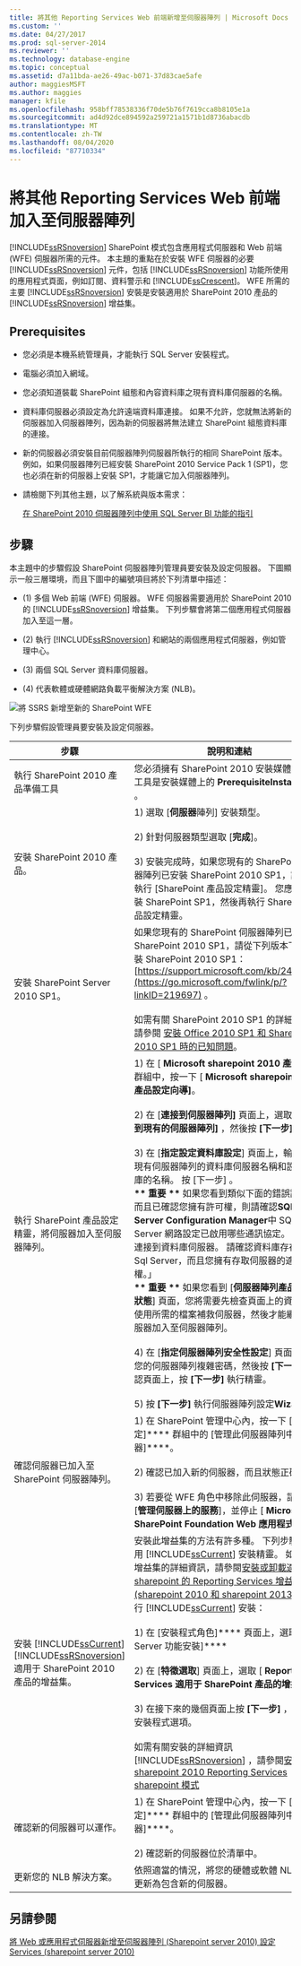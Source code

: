 ```yaml
---
title: 將其他 Reporting Services Web 前端新增至伺服器陣列 | Microsoft Docs
ms.custom: ''
ms.date: 04/27/2017
ms.prod: sql-server-2014
ms.reviewer: ''
ms.technology: database-engine
ms.topic: conceptual
ms.assetid: d7a11bda-ae26-49ac-b071-37d83cae5afe
author: maggiesMSFT
ms.author: maggies
manager: kfile
ms.openlocfilehash: 958bff78538336f70de5b76f7619cca8b8105e1a
ms.sourcegitcommit: ad4d92dce894592a259721a1571b1d8736abacdb
ms.translationtype: MT
ms.contentlocale: zh-TW
ms.lasthandoff: 08/04/2020
ms.locfileid: "87710334"
---
```

# <a name="add-an-additional-reporting-services-web-front-end-to-a-farm"></a>將其他 Reporting Services Web 前端加入至伺服器陣列
  [!INCLUDE[ssRSnoversion](../../includes/ssrsnoversion-md.md)] SharePoint 模式包含應用程式伺服器和 Web 前端 (WFE) 伺服器所需的元件。 本主題的重點在於安裝 WFE 伺服器的必要 [!INCLUDE[ssRSnoversion](../../includes/ssrsnoversion-md.md)] 元件，包括 [!INCLUDE[ssRSnoversion](../../includes/ssrsnoversion-md.md)] 功能所使用的應用程式頁面，例如訂閱、資料警示和 [!INCLUDE[ssCrescent](../../includes/sscrescent-md.md)]。 WFE 所需的主要 [!INCLUDE[ssRSnoversion](../../includes/ssrsnoversion-md.md)] 安裝是安裝適用於 SharePoint 2010 產品的 [!INCLUDE[ssRSnoversion](../../includes/ssrsnoversion-md.md)] 增益集。

## <a name="prerequisites"></a>Prerequisites

-   您必須是本機系統管理員，才能執行 SQL Server 安裝程式。

-   電腦必須加入網域。

-   您必須知道裝載 SharePoint 組態和內容資料庫之現有資料庫伺服器的名稱。

-   資料庫伺服器必須設定為允許遠端資料庫連接。  如果不允許，您就無法將新的伺服器加入伺服器陣列，因為新的伺服器將無法建立 SharePoint 組態資料庫的連接。

-   新的伺服器必須安裝目前伺服器陣列伺服器所執行的相同 SharePoint 版本。 例如，如果伺服器陣列已經安裝 SharePoint 2010 Service Pack 1 (SP1)，您也必須在新的伺服器上安裝 SP1，才能讓它加入伺服器陣列。

-   請檢閱下列其他主題，以了解系統與版本需求：

     [在 SharePoint 2010 伺服器陣列中使用 SQL Server BI 功能的指引](../../../2014/sql-server/install/guidance-for-using-sql-server-bi-features-in-a-sharepoint-2010-farm.md)

## <a name="steps"></a>步驟
 本主題中的步驟假設 SharePoint 伺服器陣列管理員要安裝及設定伺服器。 下圖顯示一般三層環境，而且下圖中的編號項目將於下列清單中描述：

-   (1) 多個 Web 前端 (WFE) 伺服器。 WFE 伺服器需要適用於 SharePoint 2010 的 [!INCLUDE[ssRSnoversion](../../includes/ssrsnoversion-md.md)] 增益集。 下列步驟會將第二個應用程式伺服器加入至這一層。

-   (2) 執行 [!INCLUDE[ssRSnoversion](../../includes/ssrsnoversion-md.md)] 和網站的兩個應用程式伺服器，例如管理中心。

-   (3) 兩個 SQL Server 資料庫伺服器。

-   (4) 代表軟體或硬體網路負載平衡解決方案 (NLB)。

 ![將 SSRS 新增至新的 SharePoint WFE](../../../2014/sql-server/install/media/rs-sharepointscale-wfe.gif "將 SSRS 新增至新的 SharePoint WFE")

 下列步驟假設管理員要安裝及設定伺服器。

|步驟|說明和連結|
|----------|--------------------------|
|執行 SharePoint 2010 產品準備工具|您必須擁有 SharePoint 2010 安裝媒體。 準備工具是安裝媒體上的 **PrerequisiteInstaller.exe** 。|
|安裝 SharePoint 2010 產品。|1) 選取 [**伺服器**陣列] 安裝類型。<br /><br /> 2) 針對伺服器類型選取 [**完成**]。<br /><br /> 3) 安裝完成時，如果您現有的 SharePoint 伺服器陣列已安裝 SharePoint 2010 SP1，請不要執行 [SharePoint 產品設定精靈]。 您應該先安裝 SharePoint SP1，然後再執行 SharePoint 產品設定精靈。|
|安裝 SharePoint Server 2010 SP1。|如果您現有的 SharePoint 伺服器陣列已安裝 SharePoint 2010 SP1，請從下列版本下載並安裝 SharePoint 2010 SP1： [https://support.microsoft.com/kb/2460045](https://go.microsoft.com/fwlink/p/?linkID=219697) 。<br /><br /> 如需有關 SharePoint 2010 SP1 的詳細資訊，請參閱 [安裝 Office 2010 SP1 和 SharePoint 2010 SP1 時的已知問題](https://support.microsoft.com/kb/2532126)。|
|執行 SharePoint 產品設定精靈，將伺服器加入至伺服器陣列。|1) 在 [ **Microsoft sharepoint 2010 產品**] 程式群組中，按一下 [ **Microsoft sharepoint 2010 產品設定向導]**。<br /><br /> 2) 在 [**連接到伺服器陣列]** 頁面上，選取 **[連接到現有的伺服器陣列]** ，然後按 **[下一步]**<br /><br /> 3) 在 [**指定設定資料庫設定**] 頁面上，輸入用於現有伺服器陣列的資料庫伺服器名稱和設定資料庫的名稱。 按 [下一步] 。<br />**&#42;&#42; 重要 &#42;&#42;** 如果您看到類似下面的錯誤訊息，而且已確認您擁有許可權，則請確認**SQL Server Configuration Manager**中 SQL Server 網路設定已啟用哪些通訊協定。 「無法連接到資料庫伺服器。 請確認資料庫存在、是 Sql Server，而且您擁有存取伺服器的適當許可權。」<br />**&#42;&#42; 重要 &#42;&#42;** 如果您看到 [**伺服器陣列產品及修補狀態**] 頁面，您將需要先檢查頁面上的資訊，並使用所需的檔案補救伺服器，然後才能繼續將伺服器加入至伺服器陣列。<br /><br /> 4) 在 [**指定伺服器陣列安全性設定**] 頁面上輸入您的伺服器陣列複雜密碼，然後按 **[下一步** 在確認頁面上，按 **[下一步]** 執行精靈。<br /><br /> 5) 按 **[下一步]** 執行伺服器陣列設定**Wizard**。|
|確認伺服器已加入至 SharePoint 伺服器陣列。|1) 在 SharePoint 管理中心內，按一下 [系統設定]**** 群組中的 [管理此伺服器陣列中的伺服器]****。<br /><br /> 2) 確認已加入新的伺服器，而且狀態正確。<br /><br /> 3) 若要從 WFE 角色中移除此伺服器，請按一下 [**管理伺服器上的服務**]，並停止 [ **Microsoft SharePoint Foundation Web 應用程式**服務]。|
|安裝 [!INCLUDE[ssCurrent](../../includes/sscurrent-md.md)] [!INCLUDE[ssRSnoversion](../../includes/ssrsnoversion-md.md)] 適用于 SharePoint 2010 產品的增益集。|安裝此增益集的方法有許多種。 下列步驟會使用 [!INCLUDE[ssCurrent](../../includes/sscurrent-md.md)] 安裝精靈。 如需安裝增益集的詳細資訊，請參閱[安裝或卸載適用于 sharepoint 的 Reporting Services 增益集 &#40;sharepoint 2010 和 sharepoint 2013&#41;](install-or-uninstall-the-reporting-services-add-in-for-sharepoint.md)。 執行 [!INCLUDE[ssCurrent](../../includes/sscurrent-md.md)] 安裝：<br /><br /> 1) 在 [安裝程式角色]**** 頁面上，選取 [SQL Server 功能安裝]****<br /><br /> 2) 在 [**特徵選取**] 頁面上，選取 [ **Reporting Services 適用于 SharePoint 產品的增益集**]<br /><br /> 3) 在接下來的幾個頁面上按 **[下一步]** ，以完成安裝程式選項。<br /><br /> 如需有關安裝的詳細資訊 [!INCLUDE[ssRSnoversion](../../includes/ssrsnoversion-md.md)] ，請參閱[安裝 sharepoint 2010 Reporting Services sharepoint 模式](../../../2014/sql-server/install/install-reporting-services-sharepoint-mode-for-sharepoint-2010.md)|
|確認新的伺服器可以運作。|1) 在 SharePoint 管理中心內，按一下 [系統設定]**** 群組中的 [管理此伺服器陣列中的伺服器]****。<br /><br /> 2) 確認新的伺服器位於清單中。|
|更新您的 NLB 解決方案。|依照適當的情況，將您的硬體或軟體 NLB 環境更新為包含新的伺服器。|

## <a name="see-also"></a>另請參閱
 [將 Web 或應用程式伺服器新增至伺服器陣列 (Sharepoint server 2010) ](https://technet.microsoft.com/library/bb218968.aspx?missingurl=%2fen-us%2flibrary%2fe1aeaddf-6ee4-43a9-82b7-db20b68c71db\(Office.14\)) [設定 Services (sharepoint server 2010) ](https://technet.microsoft.com/library/ee794878.aspx)


